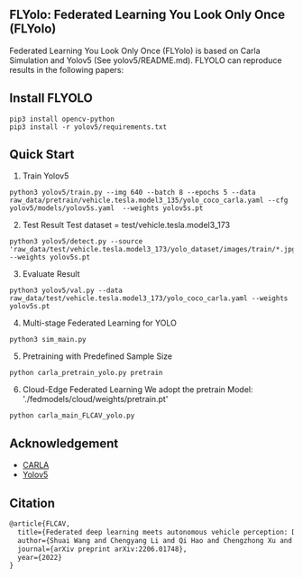 ## FLYolo: Federated Learning You Look Only Once (FLYolo)
Federated Learning You Look Only Once (FLYolo) is based on Carla Simulation and Yolov5 (See yolov5/README.md). 
FLYOLO can reproduce results in the following papers:

## Install FLYOLO
```
pip3 install opencv-python
pip3 install -r yolov5/requirements.txt
```

## Quick Start

1. Train Yolov5
```
python3 yolov5/train.py --img 640 --batch 8 --epochs 5 --data raw_data/pretrain/vehicle.tesla.model3_135/yolo_coco_carla.yaml --cfg yolov5/models/yolov5s.yaml  --weights yolov5s.pt
```

2. Test Result
Test dataset = test/vehicle.tesla.model3_173
```
python3 yolov5/detect.py --source 'raw_data/test/vehicle.tesla.model3_173/yolo_dataset/images/train/*.jpg' --weights yolov5s.pt 

```

3. Evaluate Result
```
python3 yolov5/val.py --data raw_data/test/vehicle.tesla.model3_173/yolo_coco_carla.yaml --weights yolov5s.pt 
```

4. Multi-stage Federated Learning for YOLO
```
python3 sim_main.py 
```

5. Pretraining with Predefined Sample Size
```
python carla_pretrain_yolo.py pretrain
```

6. Cloud-Edge Federated Learning
We adopt the pretrain Model: './fedmodels/cloud/weights/pretrain.pt'
```
python carla_main_FLCAV_yolo.py
```

## Acknowledgement

* [CARLA](https://github.com/carla-simulator)
* [Yolov5](https://github.com/ultralytics/yolov5)

## Citation

```tex
@article{FLCAV,
  title={Federated deep learning meets autonomous vehicle perception: Design and verification},
  author={Shuai Wang and Chengyang Li and Qi Hao and Chengzhong Xu and Derrick Wing Kwan Ng and Yonina C. Eldar and H. Vincent Poor},
  journal={arXiv preprint arXiv:2206.01748},
  year={2022}
}
```

